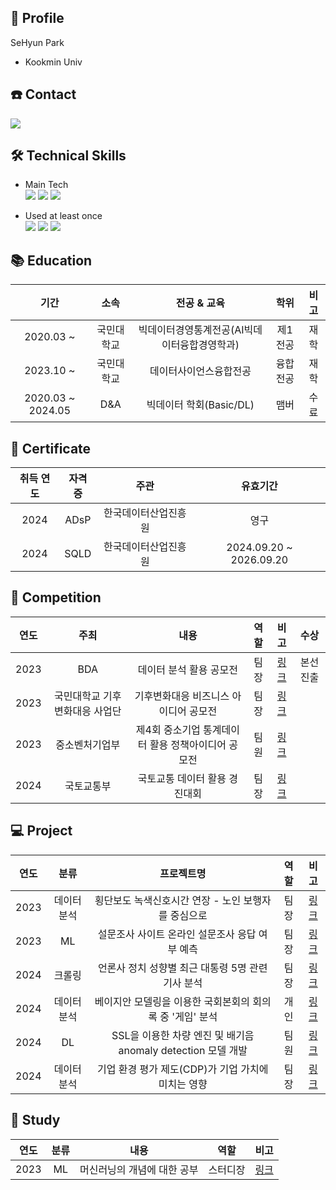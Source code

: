 ## 👋 Profile
SeHyun Park
* Kookmin Univ

## ☎️ Contact
 <img src="https://img.shields.io/badge/sh200220@naver.com-03C75A?style=flat&logo=Naver&logoColor=white"/>

## 🛠 Technical Skills
 * Main Tech  
   <span>
   <img src="https://img.shields.io/badge/Python-3776AB?style=flat&logo=Python&logoColor=white"/> <img src="https://img.shields.io/badge/Jupyter-F37626?style=flat&logo=Jupyter&logoColor=white"/> <img src="https://img.shields.io/badge/SQL-4479A1?style=flat&logo=MySQL&logoColor=white"/> 
   </span>

 * Used at least once  
   <span>
   <img src="https://img.shields.io/badge/Java-007396?style=flat&logo=OpenJDK&logoColor=white"/> <img src="https://img.shields.io/badge/TensorFlow-FF6F00?style=flat&logo=TensorFlow&logoColor=white"/> <img src="https://img.shields.io/badge/PyTorch-EE4C2C?style=flat&logo=PyTorch&logoColor=white"/>    
   </span>

## 📚 Education
| 기간 | 소속 | 전공 & 교육 | 학위 | 비고 |
| :------: | :------: | :------: | :------: | :------: |
| 2020.03 ~ | 국민대학교 | 빅데이터경영통계전공(AI빅데이터융합경영학과) | 제1전공 | 재학 |
| 2023.10 ~ | 국민대학교 | 데이터사이언스융합전공 | 융합전공 | 재학 |
| 2020.03 ~ 2024.05 | D&A | 빅데이터 학회(Basic/DL) | 맴버 | 수료 |

## 🪪 Certificate  
| 취득 연도 | 자격증 | 주관 | 유효기간 |
| :------: | :------: | :------: | :------: |
| 2024 | ADsP | 한국데이터산업진흥원 | 영구 |
| 2024 | SQLD | 한국데이터산업진흥원 | 2024.09.20 ~ 2026.09.20 |

## 🏅 Competition
| 연도 | 주최 | 내용 | 역할 | 비고 | 수상 |
| :------: | :------: | :------: | :------: | :------: |:------: |
| 2023 | BDA | 데이터 분석 활용 공모전 | 팀장 | [링크](https://www.naver.com/) | 본선진출 |
| 2023 | 국민대학교 기후변화대응 사업단 | 기후변화대응 비즈니스 아이디어 공모전 | 팀장 | [링크]() |  |
| 2023 | 중소벤처기업부 | 제4회 중소기업 통계데이터 활용 정책아이디어 공모전 | 팀원 | [링크]() |  |
| 2024 | 국토교통부 | 국토교통 데이터 활용 경진대회 | 팀장 | [링크]() |  |


## 💻 Project
| 연도 | 분류 | 프로젝트명 | 역할 | 비고 |
| :------: | :------: | :------: | :------: | :------: |
| 2023 | 데이터분석 | 횡단보도 녹색신호시간 연장 - 노인 보행자를 중심으로 | 팀장 | [링크](https://www.naver.com/) |
| 2023 | ML | 설문조사 사이트 온라인 설문조사 응답 여부 예측 | 팀장 | [링크]() |
| 2024 | 크롤링 | 언론사 정치 성향별 최근 대통령 5명 관련 기사 분석 | 팀장 | [링크]() |
| 2024 | 데이터분석 | 베이지안 모델링을 이용한 국회본회의 회의록 중 '게임' 분석 | 개인 | [링크]() |
| 2024 | DL | SSL을 이용한 차량 엔진 및 배기음 anomaly detection 모델 개발 | 팀원 | [링크]() |
| 2024 | 데이터분석 | 기업 환경 평가 제도(CDP)가 기업 가치에 미치는 영향 | 팀장 | [링크]() |


## 📝 Study
| 연도 | 분류 | 내용 | 역할 | 비고 |
| :------: | :------: | :------: | :------: | :------: |
| 2023 | ML | 머신러닝의 개념에 대한 공부 | 스터디장 | [링크]()|
